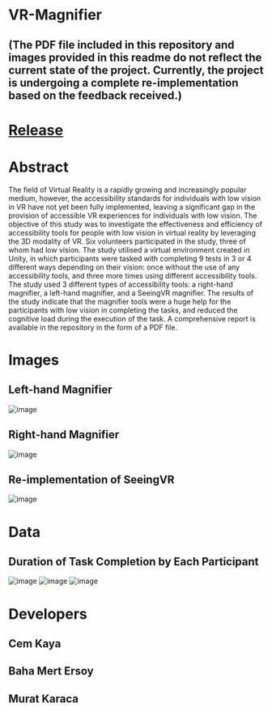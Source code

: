 # VR-Magnifier 
## (The PDF file included in this repository and images provided in this readme do not reflect the current state of the project. Currently, the project is undergoing a complete re-implementation based on the feedback received.)
# [Release](https://github.com/Cem-Kaya/VR-Magnifier/releases)

# Abstract
The field of Virtual Reality is a rapidly growing and increasingly popular medium,
however, the accessibility standards for individuals with low vision in VR have not yet been
fully implemented, leaving a significant gap in the provision of accessible VR experiences for
individuals with low vision. The objective of this study was to investigate the effectiveness
and efficiency of accessibility tools for people with low vision in virtual reality by leveraging
the 3D modality of VR. Six volunteers participated in the study, three of whom had low
vision. The study utilised a virtual environment created in Unity, in which participants were
tasked with completing 9 tests in 3 or 4 different ways depending on their vision: once
without the use of any accessibility tools, and three more times using different accessibility
tools. The study used 3 different types of accessibility tools: a right-hand magnifier, a
left-hand magnifier, and a SeeingVR magnifier. The results of the study indicate that the
magnifier tools were a huge help for the participants with low vision in completing the tasks,
and reduced the cognitive load during the execution of the task. A comprehensive report is available
in the repository in the form of a PDF file.

# Images 
## Left-hand Magnifier
![image](https://user-images.githubusercontent.com/84244352/230127179-817bccd2-2cd4-436c-ab85-b646a99ace26.png)
## Right-hand Magnifier
![image](https://user-images.githubusercontent.com/84244352/230127493-a34efcc6-aef9-4dc5-b3b4-ce0de72c511f.png)
## Re-implementation of SeeingVR
![image](https://user-images.githubusercontent.com/84244352/230127695-c677294e-01cb-473c-a248-84ef5421bd18.png)

# Data
## Duration of Task Completion by Each Participant
![image](https://user-images.githubusercontent.com/84244352/230128745-cbff2ad7-be48-45da-a437-68fcf973fba4.png)
![image](https://user-images.githubusercontent.com/84244352/230128836-5372e41e-4774-40ef-8657-08ee4d91e12a.png)
![image](https://user-images.githubusercontent.com/84244352/230128895-179c66a5-e1aa-4b37-8991-93c0053c0437.png)

# Developers
## Cem Kaya
## Baha Mert Ersoy
## Murat Karaca
